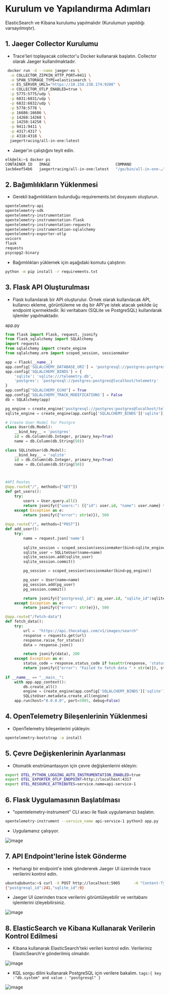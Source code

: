 # Kurulum ve Yapılandırma Adımları

ElasticSearch ve Kibana kurulumu yapılmalıdır (Kurulumun yapıldığı varsayılmıştır).

## 1. Jaeger Collector Kurulumu

- Trace'leri toplayacak collector'u Docker kullanarak başlatın. Collector olarak Jaeger kullanılmaktadır.

```bash
 docker run -d --name jaeger-es \
  -e COLLECTOR_ZIPKIN_HTTP_PORT=9411 \
  -e SPAN_STORAGE_TYPE=elasticsearch \
  -e ES_SERVER_URLS="https://10.150.238.174:9200" \
  -e COLLECTOR_OTLP_ENABLED=true \
  -p 5775:5775/udp \
  -p 6831:6831/udp \
  -p 6832:6832/udp \
  -p 5778:5778 \
  -p 16686:16686 \
  -p 14268:14268 \
  -p 14250:14250 \
  -p 9411:9411 \
  -p 4317:4317 \
  -p 4318:4318 \
  jaegertracing/all-in-one:latest
```

- Jaeger'ın çalıştığını teyit edin.

```bash
elk@elk:~$ docker ps
CONTAINER ID   IMAGE                             COMMAND                  CREATED        STATUS        PORTS                                                                                                                                                                                                                                                                                                                                                                                                        NAMES
1acb6eef54b6   jaegertracing/all-in-one:latest   "/go/bin/all-in-one-…"   41 hours ago   Up 41 hours   0.0.0.0:4317-4318->4317-4318/tcp, :::4317-4318->4317-4318/tcp, 0.0.0.0:5775->5775/udp, :::5775->5775/udp, 0.0.0.0:5778->5778/tcp, :::5778->5778/tcp, 0.0.0.0:9411->9411/tcp, :::9411->9411/tcp, 0.0.0.0:14250->14250/tcp, :::14250->14250/tcp, 0.0.0.0:14268->14268/tcp, :::14268->14268/tcp, 0.0.0.0:16686->16686/tcp, :::16686->16686/tcp, 0.0.0.0:6831-6832->6831-6832/udp, :::6831-6832->6831-6832/udp   jaeger-es
```

## 2. Bağımlılıkların Yüklenmesi
- Gerekli bağımlılıkların bulunduğu requirements.txt dosyasını oluşturun.

```bash
opentelemetry-api
opentelemetry-sdk
opentelemetry-instrumentation
opentelemetry-instrumentation-flask
opentelemetry-instrumentation-requests
opentelemetry-instrumentation-sqlalchemy
opentelemetry-exporter-otlp
uvicorn
flask
requests
psycopg2-binary
```
- Bağımlılıkları yüklemek için aşağıdaki komutu çalıştırın:

```bash
python -m pip install -r requirements.txt
```
## 3. Flask API Oluşturulması

- Flask kullanılarak bir API oluşturulur. Örnek olarak kullanılacak API, kullanıcı ekleme, görüntüleme ve dış bir API'ye istek atacak şekilde üç endpoint içermektedir. İki veritabanı (SQLite ve PostgreSQL) kullanılarak işlemler yapılmaktadır.

app.py
```python
from flask import Flask, request, jsonify
from flask_sqlalchemy import SQLAlchemy
import requests
from sqlalchemy import create_engine
from sqlalchemy.orm import scoped_session, sessionmaker

app = Flask(__name__)
app.config['SQLALCHEMY_DATABASE_URI'] = 'postgresql://postgres:postgres@localhost/telemetry'
app.config['SQLALCHEMY_BINDS'] = {
    'sqlite': 'sqlite:///telemetry.db',
    'postgres': 'postgresql://postgres:postgres@localhost/telemetry'
}
app.config["SQLALCHEMY_ECHO"] = True
app.config['SQLALCHEMY_TRACK_MODIFICATIONS'] = False
db = SQLAlchemy(app)

pg_engine = create_engine('postgresql://postgres:postgres@localhost/telemetry')
sqlite_engine = create_engine(app.config['SQLALCHEMY_BINDS']['sqlite'])

# Create User Model for Postgre
class User(db.Model):
    __bind_key__ = 'postgres'
    id = db.Column(db.Integer, primary_key=True)
    name = db.Column(db.String(50))

class SQLiteUser(db.Model):
    __bind_key__ = 'sqlite'
    id = db.Column(db.Integer, primary_key=True)
    name = db.Column(db.String(50))



#API Routes
@app.route("/", methods=["GET"])
def get_users():
    try:
        users = User.query.all()
        return jsonify({"users:": [{"id": user.id, "name": user.name} for user in users]}), 200       
    except Exception as e:
        return jsonify({"error": str(e)}), 500   
    
@app.route("/", methods=["POST"])
def add_user():
    try:
        name = request.json['name']        
        
        sqlite_session = scoped_session(sessionmaker(bind=sqlite_engine))
        sqlite_user = SQLiteUser(name=name)        
        sqlite_session.add(sqlite_user)
        sqlite_session.commit()  

        pg_session = scoped_session(sessionmaker(bind=pg_engine))

        pg_user = User(name=name)
        pg_session.add(pg_user)
        pg_session.commit()       

        return jsonify({"postgresql_id": pg_user.id, "sqlite_id":sqlite_user.id}), 200
    except Exception as e:
        return jsonify({"error": str(e)}), 500

@app.route("/fetch-data")
def fetch_data():
    try:
        url =  "https://api.thecatapi.com/v1/images/search"
        response = requests.get(url)
        response.raise_for_status()    
        data = response.json()

        return jsonify(data), 200
    except Exception as e:
        status_code = response.status_code if hasattr(response, 'status_code') else 500
        return jsonify({"error": "Failed to fetch data " + str(e)}), status_code
    
if __name__ == "__main__":
    with app.app_context():
        db.create_all()    
        engine = create_engine(app.config['SQLALCHEMY_BINDS']['sqlite'])
        SQLiteUser.metadata.create_all(engine)        
    app.run(host="0.0.0.0", port=5005, debug=False) 
```
## 4. OpenTelemetry Bileşenlerinin Yüklenmesi
- OpenTelemetry bileşenlerini yükleyin:

```bash
opentelemetry-bootstrap -a install
```

## 5. Çevre Değişkenlerinin Ayarlanması
- Otomatik enstrümantasyon için çevre değişkenlerini ekleyin:

```bash
export OTEL_PYTHON_LOGGING_AUTO_INSTRUMENTATION_ENABLED=true
export OTEL_EXPORTER_OTLP_ENDPOINT=http://localhost:4317
export OTEL_RESOURCE_ATTRIBUTES=service.name=api-service-1
```
## 6. Flask Uygulamasının Başlatılması
- "opentelemetry-instrument" CLI aracı ile flask uygulamanızı başlatın.

```bash
opentelemetry-instrument --service_name api-service-1 python3 app.py
```

- Uygulamanız çalışıyor.

![image](https://github.com/limansub/gorevler/assets/79882285/b069b928-5421-4ae4-8e0d-e43ab1dadadb)

## 7. API Endpoint'lerine İstek Gönderme

- Herhangi bir endpoint'e istek göndererek Jaeger UI üzerinde trace verilerini kontrol edin.
```bash
ubuntu@ubuntu:~$ curl -X POST http://localhost:5005      -H "Content-Type: application/json"      -d '{"name": "Test"}'
{"postgresql_id":241,"sqlite_id":9}
```

- Jaeger UI üzerinden trace verilerini görüntüleyebilir ve veritabanı işlemlerini  izleyebilirsiniz.

![image](https://github.com/limansub/gorevler/assets/79882285/a5297b4a-18c9-4126-b29d-bbb3759c36f3)

## 8. ElasticSearch ve Kibana Kullanarak Verilerin Kontrol Edilmesi

- Kibana kullanarak ElasticSearch'teki verileri kontrol edin. Verileriniz ElasticSearch'e gönderilmiş olmalıdır. 

![image](https://github.com/limansub/gorevler/assets/79882285/5e5978e1-47cc-4102-8059-30c8234c915a)

- KQL sorgu dilini kullanarak PostgreSQL için verilere bakalım.
`tags:{ key :"db.system" and value : "postgresql" }`

![image](https://github.com/limansub/gorevler/assets/79882285/ae834971-2540-4429-84b8-f334456e0aad)










